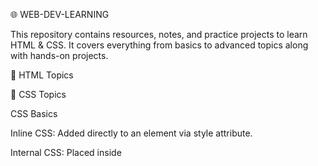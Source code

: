 🌐 WEB-DEV-LEARNING

This repository contains resources, notes, and practice projects to learn HTML & CSS.
It covers everything from basics to advanced topics along with hands-on projects.

📘 HTML Topics



🎨 CSS Topics

CSS Basics

Inline CSS: Added directly to an element via style attribute.

Internal CSS: Placed inside <style> tag within HTML <head>.

External CSS: Linked via an external .css file.

📌 Colors & Backgrounds

Colors: Named colors, HEX, RGB, HSL.

Backgrounds:

Color

Images

Gradients (linear & radial)

📌 Text Styling

Fonts, size, weight, alignment, spacing.

Integration of Google Fonts.

📌 Box Model

Components: margin, border, padding, content.

box-sizing property for layout control.

📌 Selectors

Basic: element, class, id, grouping.

Advanced: pseudo-classes (:hover, :first-child), pseudo-elements (::before, ::after).

Advanced Selectors: child, sibling, attribute selectors.

📌 Display & Positioning

block, inline, inline-block

flex, grid

Positioning: static, relative, absolute, sticky, fixed.

📌 Flexbox

Layout, alignment, wrapping of items in a container.

📌 Grid

Rows, columns, gap, templates, and named areas for layout.

📌 Units

px, %, em, rem, vh, vw

📌 CSS Variables

Custom properties using --variable-name.

Reusable values throughout stylesheets.

📌 Transitions & Animations

Smooth property changes: transition

Keyframe animations: @keyframes

Hover effects and interactive animations.

📌 Shadows & Gradients

Shadows: box-shadow, text-shadow

Gradients: linear-gradient, radial-gradient

📌 Responsive Design

Media Queries to adapt layout and styles on different devices.

📌 Forms & Buttons

Styling inputs, selects, checkboxes, radios, and buttons for modern UI.

# Javascript 

📌 Variables & Data Types

var → Function-scoped, can be redeclared, hoisted (value undefined until initialized).

let → Block-scoped, cannot be redeclared, better for debugging.

Dynamic typing → Variables can hold numbers, strings, etc.

Naming → Prefer camelCase (sumOfArray).

📌 Operators

Arithmetic: +, -, *, /, %

Unary: ++, --

Logical: &&, ||, !

Comparison: ==, ===, !=, !==, <, >, <=, >=

Ternary: (condition) ? valueIfTrue : valueIfFalse

📌 Conditional Statements

if–else, if–else ladder, nested if–else, switch

Used for decision-making based on conditions (e.g., voting eligibility, grading, age categories).

📌 Strings

Created using ' ', " ", or backticks ` `.

Concatenation using + or template literals ${var}.

Useful methods: .length, .toUpperCase(), .toLowerCase(), .substring(), .split().

📌 Functions

Plain functions: Defined with function keyword; can return values.

Arrow functions: ES6 shorthand syntax (=>); often used for small calculations or callbacks.

Improves code reusability and modularity.

📌 Objects & Arrays

Objects store key-value pairs; support public/private properties in classes.

Arrays can store multiple values; common methods: push, pop, shift, slice, splice, map, filter, reduce.

📌 Hoisting

Functions: Declarations are fully hoisted, expressions are not.

Variables: var hoisted (value undefined), let/const in TDZ (cannot access before declaration).

Objects: Declared with let/const are not hoisted.

📌 Classes

Blueprints for objects.

Support constructor, public/private properties, getters/setters, and methods.

📌 Built-in Objects

Math: PI, max, min, round, floor, ceil, abs, random, pow.

Date: Retrieve current date and time.





